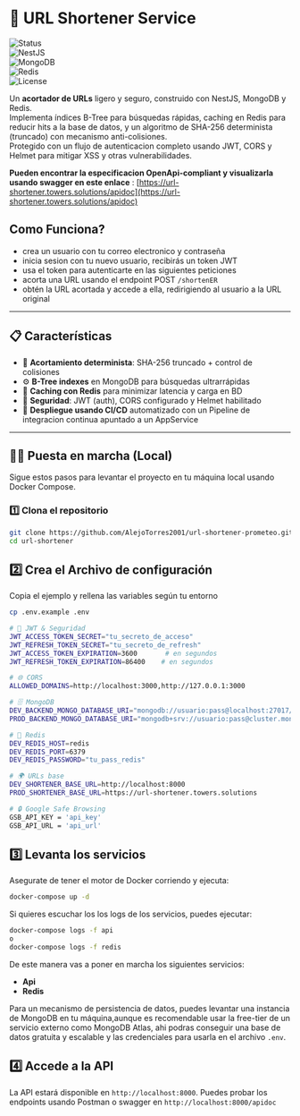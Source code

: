 # 🚀 URL Shortener Service

![Status](https://img.shields.io/badge/status-🚧%20In%20Development-yellow)  
![NestJS](https://img.shields.io/badge/framework-NestJS-blue)  
![MongoDB](https://img.shields.io/badge/database-MongoDB-green)  
![Redis](https://img.shields.io/badge/cache-Redis-orange)  
![License](https://img.shields.io/badge/license-MIT-lightgrey)

Un **acortador de URLs** ligero y seguro, construido con NestJS, MongoDB y Redis.  
Implementa índices B-Tree para búsquedas rápidas, caching en Redis para reducir hits a la base de datos, y un algoritmo de SHA-256 determinista (truncado) con mecanismo anti-colisiones.  
Protegido con un flujo de autenticacion completo usando JWT, CORS y Helmet para mitigar XSS y otras vulnerabilidades.

**Pueden encontrar la especificacion OpenApi-compliant y visualizarla usando swagger en este enlace** : [https://url-shortener.towers.solutions/apidoc](https://url-shortener.towers.solutions/apidoc)

## Como Funciona?

- crea un usuario con tu correo electronico y contraseña
- inicia sesion con tu nuevo usuario, recibirás un token JWT
- usa el token para autenticarte en las siguientes peticiones
- acorta una URL usando el endpoint POST `/shortenER`
- obtén la URL acortada y accede a ella, redirigiendo al usuario a la URL original

---

## 📋 Características

- 🔗 **Acortamiento determinista**: SHA-256 truncado + control de colisiones  
- ⚙️ **B-Tree indexes** en MongoDB para búsquedas ultrarrápidas  
- 🚀 **Caching con Redis** para minimizar latencia y carga en BD  
- 🔐 **Seguridad**: JWT (auth), CORS configurado y Helmet habilitado  
- 🐳 **Despliegue usando CI/CD** automatizado con un Pipeline de integracion continua apuntado a un AppService

---

## 🏃‍♂️ Puesta en marcha (Local)

Sigue estos pasos para levantar el proyecto en tu máquina local usando Docker Compose.

### 1️⃣ Clona el repositorio

```bash
git clone https://github.com/AlejoTorres2001/url-shortener-prometeo.git
cd url-shortener
```

## 2️⃣ Crea el Archivo de configuración

Copia el ejemplo y rellena las variables según tu entorno

```bash
cp .env.example .env
```

```bash
# 🔑 JWT & Seguridad
JWT_ACCESS_TOKEN_SECRET="tu_secreto_de_acceso"
JWT_REFRESH_TOKEN_SECRET="tu_secreto_de_refresh"
JWT_ACCESS_TOKEN_EXPIRATION=3600       # en segundos
JWT_REFRESH_TOKEN_EXPIRATION=86400    # en segundos

# 🌐 CORS
ALLOWED_DOMAINS=http://localhost:3000,http://127.0.0.1:3000

# 🗄️ MongoDB
DEV_BACKEND_MONGO_DATABASE_URI="mongodb://usuario:pass@localhost:27017/url_shortener_dev"
PROD_BACKEND_MONGO_DATABASE_URI="mongodb+srv://usuario:pass@cluster.mongodb.net/url_shortener_prod"

# 🐳 Redis
DEV_REDIS_HOST=redis
DEV_REDIS_PORT=6379
DEV_REDIS_PASSWORD="tu_pass_redis"

# 🌍 URLs base
DEV_SHORTENER_BASE_URL=http://localhost:8000
PROD_SHORTENER_BASE_URL=https://url-shortener.towers.solutions

# 🔒 Google Safe Browsing
GSB_API_KEY = 'api_key'
GSB_API_URL = 'api_url'
```

## 3️⃣ Levanta los servicios

Asegurate de tener el motor de Docker corriendo y ejecuta:

```bash
docker-compose up -d
```

Si quieres escuchar los los logs de los servicios, puedes ejecutar:

```bash
docker-compose logs -f api 
o
docker-compose logs -f redis
```

De este manera vas a poner en marcha los siguientes servicios:

- **Api**
- **Redis**

Para un mecanismo de persistencia de datos, puedes levantar una instancia de MongoDB en tu máquina,aunque es recomendable usar la free-tier de un servicio externo como MongoDB Atlas, ahi podras conseguir una base de datos gratuita y escalable y las credenciales para usarla en el archivo `.env`.

## 4️⃣ Accede a la API

La API estará disponible en `http://localhost:8000`. Puedes probar los endpoints usando Postman o swagger en `http://localhost:8000/apidoc`
